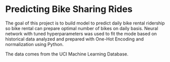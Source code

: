 # Predicting Bike Sharing Rides

The goal of this project is to build model to predict daily bike rental ridership so bike rental can prepare optimal number of bikes on daily basis.
Neural network with tuned hyperparameters was used to fit the mode based on historical data analyzed and prepared with One-Hot Encoding and normalization using Python.  

The data comes from the UCI Machine Learning Database.
